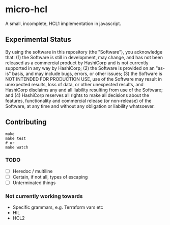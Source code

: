 # micro-hcl

A small, incomplete, HCL1 implementation in javascript.

## Experimental Status

By using the software in this repository (the "Software"), you acknowledge that: (1) the Software is still in development, may change, and has not been released as a commercial product by HashiCorp and is not currently supported in any way by HashiCorp; (2) the Software is provided on an "as-is" basis, and may include bugs, errors, or other issues; (3) the Software is NOT INTENDED FOR PRODUCTION USE, use of the Software may result in unexpected results, loss of data, or other unexpected results, and HashiCorp disclaims any and all liability resulting from use of the Software; and (4) HashiCorp reserves all rights to make all decisions about the features, functionality and commercial release (or non-release) of the Software, at any time and without any obligation or liability whatsoever.

## Contributing

```
make
make test
# or
make watch
```


### TODO

- [ ] Heredoc / multiline
- [ ] Certain, if not all, types of escaping
- [ ] Unterminated things

### Not currently working towards

- Specific grammars, e.g. Terraform vars etc
- HIL
- HCL2

